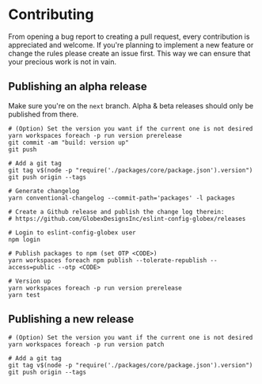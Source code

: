 # Contributing

From opening a bug report to creating a pull request, every contribution is appreciated and welcome. If you're planning to implement a new feature or change the rules please create an issue first. This way we can ensure that your precious work is not in vain.

## Publishing an alpha release

Make sure you're on the `next` branch. Alpha & beta releases should only be published from there.

```
# (Option) Set the version you want if the current one is not desired
yarn workspaces foreach -p run version prerelease
git commit -am "build: version up"
git push

# Add a git tag
git tag v$(node -p "require('./packages/core/package.json').version")
git push origin --tags

# Generate changelog
yarn conventional-changelog --commit-path='packages' -l packages

# Create a Github release and publish the change log therein:
# https://github.com/GlobexDesignsInc/eslint-config-globex/releases

# Login to eslint-config-globex user
npm login

# Publish packages to npm (set OTP <CODE>)
yarn workspaces foreach npm publish --tolerate-republish --access=public --otp <CODE>

# Version up 
yarn workspaces foreach -p run version prerelease
yarn test
```

## Publishing a new release

```
# (Option) Set the version you want if the current one is not desired
yarn workspaces foreach -p run version patch

# Add a git tag
git tag v$(node -p "require('./packages/core/package.json').version")
git push origin --tags

```